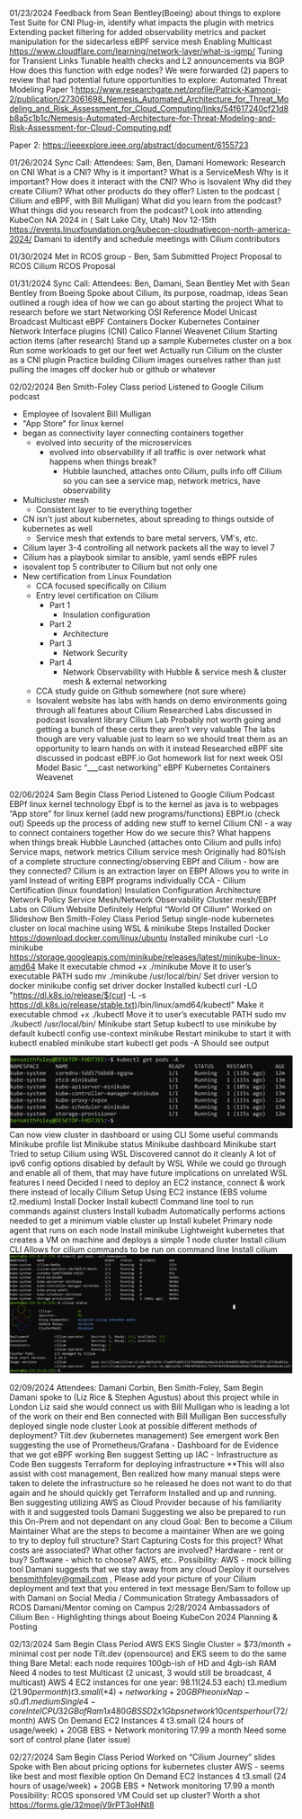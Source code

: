 01/23/2024
Feedback from Sean Bentley(Boeing) about things to explore
Test Suite for CNI Plug-in, identify what impacts the plugin with metrics
Extending packet filtering for added observability metrics and packet manipulation for the sidecarless eBPF service mesh
Enabling Multicast
https://www.cloudflare.com/learning/network-layer/what-is-igmp/ 
Tuning for Transient Links
Tunable health checks and L2 announcements via BGP
How does this function with edge nodes?
We were forwarded (2) papers to review that had potential future opportunities to explore:
Automated Threat Modeling
Paper 1:https://www.researchgate.net/profile/Patrick-Kamongi-2/publication/273061698_Nemesis_Automated_Architecture_for_Threat_Modeling_and_Risk_Assessment_for_Cloud_Computing/links/54f617240cf21d8b8a5c1b1c/Nemesis-Automated-Architecture-for-Threat-Modeling-and-Risk-Assessment-for-Cloud-Computing.pdf


Paper 2: https://ieeexplore.ieee.org/abstract/document/6155723

01/26/2024
Sync Call: Attendees: Sam, Ben, Damani
Homework: 
Research on CNI
What is a CNI?
Why is it important?
What is a ServiceMesh
Why is it important?
How does it interact with the CNI?
Who is Isovalent
Why did they create Cilium?
What other products do they offer?
Listen to the podcast ( Cilium and eBPF, with Bill Mulligan)
What did you learn from the podcast?
What things did you research from the podcast?
Look into attending KubeCon NA 2024 in ( Salt Lake City, Utah)
Nov 12-15th 
https://events.linuxfoundation.org/kubecon-cloudnativecon-north-america-2024/
Damani to identify and schedule meetings with Cilium contributors 


01/30/2024
Met in RCOS group - Ben, Sam
Submitted Project Proposal to RCOS
Cilium RCOS Proposal


01/31/2024
Sync Call: Attendees: Ben, Damani, Sean Bentley
Met with Sean Bentley from Boeing
Spoke about Cilium, its purpose, roadmap, ideas
Sean outlined a rough idea of how we can go about starting the project
What to research before we start
Networking
OSI Reference Model
Unicast
Broadcast
Multicast
eBPF
Containers
Docker
Kubernetes
Container Network Interface plugins (CNI)
Calico
Flannel
Weavenet
Cilium
Starting action items (after research)
Stand up a sample Kubernetes cluster on a box
Run some workloads to get our feet wet
Actually run Cilium on the cluster as a CNI plugin
Practice building Cilium images ourselves rather than just pulling the images off docker hub or github or whatever


02/02/2024
Ben Smith-Foley
Class period
Listened to Google Cilium podcast
- Employee of Isovalent
Bill Mulligan
- "App Store" for linux kernel
- began as connectivity layer connecting containers together
  - evolved into security of the microservices
    - evolved into observability if all traffic is over network what happens when things break?
      - Hubble launched, attaches onto Cilium, pulls info off Cilium so you can see a service map, network metrics, have observability
- Multicluster mesh
  - Consistent layer to tie everything together
- CN isn't just about kubernetes, about spreading to things outside of kubernetes as well
  - Service mesh that extends to bare metal servers, VM's, etc.
- Cilium layer 3-4 controlling all network packets all the way to level 7
- Cilium has a playbook similar to ansible, yaml sends eBPF rules
- isovalent top 5 contributer to Cilium but not only one
- New certification from Linux Foundation
  - CCA focused specifically on Cilium
  - Entry level certification on Cilium
    - Part 1
      - Insulation configuration
    - Part 2
      - Architecture
    - Part 3
      - Network Security
    - Part 4
      - Network Observability with Hubble & service mesh & cluster mesh & external networking
  - CCA study guide on Github somewhere (not sure where)
  - Isovalent website has labs with hands on demo environments going through all features about Cilium
Researched Labs discussed in podcast
Isovalent library
Cilium Lab
Probably not worth going and getting a bunch of these certs they aren’t very valuable
The labs though are very valuable just to learn so we should treat them as an opportunity to learn hands on with it instead
Researched eBPF site discussed in podcast
eBPF.io
Got homework list for next week
OSI Model
Basic “___cast networking”
eBPF
Kubernetes
Containers
Weavenet


02/06/2024
Sam Begin
Class Period
Listened to Google Cilium Podcast
EBPf linux kernel technology
Ebpf is to the kernel as java is to webpages
“App store” for linux kernel (add new programs/functions)
EBPf.io (check out)
Speeds up the process of adding new stuff to kernel
Cilium
CNI - a way to connect containers together
How do we secure this? 
What happens when things break
Hubble Launched (attaches onto Cilium and pulls info)
Service maps, network metrics
Cilium service mesh
Originally had 80%ish of a complete structure
connecting/observing
EBPf and Cilium - how are they connected?
Cilium is an extraction layer on EBPf
Allows you to write in yaml
Instead of writing EBPf programs individually
CCA - Cilium Certification (linux foundation)
Insulation Configuration
Architecture
Network Policy
Service Mesh/Network Observability
Cluster mesh/EBPf
Labs on Cilium Website
Definitely Helpful
“World Of Cilium”
Worked on Slideshow
Ben Smith-Foley
Class Period
Setup single-node kubernetes cluster on local machine using WSL & minikube
Steps
Installed Docker
https://download.docker.com/linux/ubuntu
Installed minikube
curl -Lo minikube https://storage.googleapis.com/minikube/releases/latest/minikube-linux-amd64
Make it executable
chmod +x ./minikube
Move it to user’s executable PATH
sudo mv ./minikube /usr/local/bin/
Set driver version to docker
minikube config set driver docker
Installed kubectl
curl -LO "https://dl.k8s.io/release/$(curl -L -s https://dl.k8s.io/release/stable.txt)/bin/linux/amd64/kubectl"
Make it executable
chmod +x ./kubectl
Move it to user’s executable PATH
sudo mv ./kubectl /usr/local/bin/
Minikube start
Setup kubectl to use minikube by default
kubectl config use-context minikube
Restart minikube to start it with kubectl enabled
minikube start
kubectl get pods -A
Should see output

![alt text](image-1.png)
Can now view cluster in dashboard or using CLI
Some useful commands
Minikube profile list
Minikube status
Minikube dashboard
Minikube start
Tried to setup Cilium using WSL
Discovered cannot do it cleanly
A lot of ipv6 config options disabled by default by WSL
While we could go through and enable all of them, that may have future implications on unrelated WSL features I need
Decided I need to deploy an EC2 instance, connect & work there instead of locally
Cilium Setup
Using EC2 instance (EBS volume t2.medium)
Install Docker
Install kubectl
Command line tool to run commands against clusters
Install kubadm
Automatically performs actions needed to get a minimum viable cluster up
Install kubelet
Primary node agent that runs on each node
Install minikube
Lightweight kubernetes that creates a VM on machine and deploys a simple 1 node cluster
Install cilium CLI
Allows for cilium commands to be run on command line
Install cilium
![alt text](image.png)


02/09/2024
Attendees: Damani Corbin, Ben Smith-Foley, Sam Begin
Damani spoke to (Liz Rice & Stephen Agustus) about this project while in London
Liz said she would connect us with Bill Mulligan who is leading a lot of the work on their end
Ben connected with Bill Mulligan
Ben successfully deployed single node cluster
Look at possible different methods of deployment?
Tilt.dev (kubernetes management)
See emergent work
Ben suggesting the use of Prometheus/Grafana - Dashboard for de
Evidence that we got eBPF working
Ben suggest Setting up IAC - Infrastructure as Code
Ben suggests Terraform for deploying infrastructure
**This will also assist with cost management, Ben realized how many manual steps were taken to delete the infrastructure so he released he does not want to do that again and he should quickly get Terraform Installed and up and running. 
Ben suggesting utilizing AWS as Cloud Provider because of his familiarity with it and suggested tools
Damani Suggesting we also be prepared to run this On-Prem and not dependant on any cloud
Goal: Ben to become a Cilium Maintainer
What are the steps to become a maintainer
When are we going to try to deploy full structure? 
Start Capturing Costs for this project?
What costs are associated?
What other factors are involved?
Hardware - rent or buy?
Software - which to choose? AWS, etc..
Possibility: AWS - mock billing tool
Damani suggests that we stay away from any cloud
Deploy it ourselves
bensmithfoley@gmail.com , Please add your picture of your Cilium deployment and text that you entered in text message
Ben/Sam to follow up with Damani on Social Media / Communication Strategy 
Ambassadors of RCOS
Damani/Mentor coming on Campus 2/28/2024
Ambassadors of Cilium
Ben - Highlighting things about Boeing
KubeCon 2024 Planning & Posting 


02/13/2024
Sam Begin
Class Period
AWS EKS Single Cluster = $73/month + minimal cost per node
Tilt.dev (opensource)  and EKS seem to do the same thing
Bare Metal: each node requires 100gb-ish of HD and 4gb-ish RAM
Need 4 nodes to test Multicast (2 unicast, 3 would still be broadcast, 4 multicast)
AWS 4 EC2 instances for one year: $98.11 ($24.53 each)
t3.medium ($21.90 per month)
t3.small (*4) + networking + 20GB 
PheonixNap - s0.d1.medium
Single 4-core Intel CPU
32 GB of Ram
1 x 480 GB SSD
2 x 1 Gbps network
10 cents per hour ($72/month)
AWS
On Demand EC2 Instances
4 t3.small (24 hours of usage/week) + 20GB EBS + Network monitoring
17.99 a month
Need some sort of control plane (later issue)


02/27/2024
Sam Begin
Class Period
Worked on “Cilium Journey” slides 
Spoke with Ben about pricing options for kubernetes cluster
AWS - seems like best and most flexible option
On Demand EC2 Instances
4 t3.small (24 hours of usage/week) + 20GB EBS + Network monitoring
17.99 a month
Possibility: RCOS sponsored VM
Could set up cluster? Worth a shot
https://forms.gle/32moejV9rPT3oHNt8

